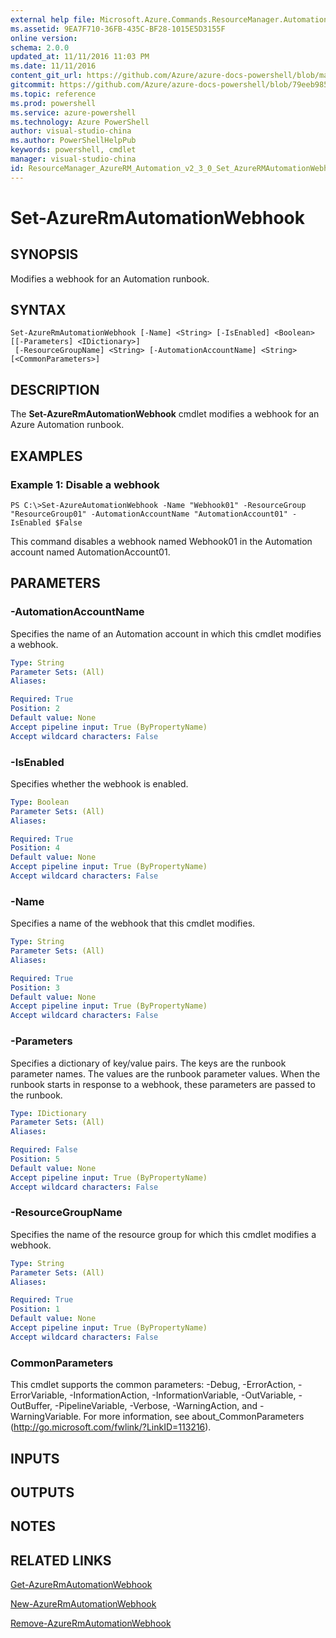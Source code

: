 ```yaml
---
external help file: Microsoft.Azure.Commands.ResourceManager.Automation.dll-Help.xml
ms.assetid: 9EA7F710-36FB-435C-BF28-1015E5D3155F
online version: 
schema: 2.0.0
updated_at: 11/11/2016 11:03 PM
ms.date: 11/11/2016
content_git_url: https://github.com/Azure/azure-docs-powershell/blob/master/azureps-cmdlets-docs/ResourceManager/AzureRM.Automation/v2.3.0/Set-AzureRMAutomationWebhook.md
gitcommit: https://github.com/Azure/azure-docs-powershell/blob/79eeb985ea480979357fb4695832a0c3d29a48bf/azureps-cmdlets-docs/ResourceManager/AzureRM.Automation/v2.3.0/Set-AzureRMAutomationWebhook.md
ms.topic: reference
ms.prod: powershell
ms.service: azure-powershell
ms.technology: Azure PowerShell
author: visual-studio-china
ms.author: PowerShellHelpPub
keywords: powershell, cmdlet
manager: visual-studio-china
id: ResourceManager_AzureRM_Automation_v2_3_0_Set_AzureRMAutomationWebhook_md
---
```


# Set-AzureRmAutomationWebhook

## SYNOPSIS
Modifies a webhook for an Automation runbook.

## SYNTAX

```
Set-AzureRmAutomationWebhook [-Name] <String> [-IsEnabled] <Boolean> [[-Parameters] <IDictionary>]
 [-ResourceGroupName] <String> [-AutomationAccountName] <String> [<CommonParameters>]
```

## DESCRIPTION
The **Set-AzureRmAutomationWebhook** cmdlet modifies a webhook for an Azure Automation runbook.

## EXAMPLES

### Example 1: Disable a webhook
```
PS C:\>Set-AzureAutomationWebhook -Name "Webhook01" -ResourceGroup "ResourceGroup01" -AutomationAccountName "AutomationAccount01" -IsEnabled $False
```

This command disables a webhook named Webhook01 in the Automation account named AutomationAccount01.

## PARAMETERS

### -AutomationAccountName
Specifies the name of an Automation account in which this cmdlet modifies a webhook.

```yaml
Type: String
Parameter Sets: (All)
Aliases: 

Required: True
Position: 2
Default value: None
Accept pipeline input: True (ByPropertyName)
Accept wildcard characters: False
```

### -IsEnabled
Specifies whether the webhook is enabled.

```yaml
Type: Boolean
Parameter Sets: (All)
Aliases: 

Required: True
Position: 4
Default value: None
Accept pipeline input: True (ByPropertyName)
Accept wildcard characters: False
```

### -Name
Specifies a name of the webhook that this cmdlet modifies.

```yaml
Type: String
Parameter Sets: (All)
Aliases: 

Required: True
Position: 3
Default value: None
Accept pipeline input: True (ByPropertyName)
Accept wildcard characters: False
```

### -Parameters
Specifies a dictionary of key/value pairs.
The keys are the runbook parameter names.
The values are the runbook parameter values.
When the runbook starts in response to a webhook, these parameters are passed to the runbook.

```yaml
Type: IDictionary
Parameter Sets: (All)
Aliases: 

Required: False
Position: 5
Default value: None
Accept pipeline input: True (ByPropertyName)
Accept wildcard characters: False
```

### -ResourceGroupName
Specifies the name of the resource group for which this cmdlet modifies a webhook.

```yaml
Type: String
Parameter Sets: (All)
Aliases: 

Required: True
Position: 1
Default value: None
Accept pipeline input: True (ByPropertyName)
Accept wildcard characters: False
```

### CommonParameters
This cmdlet supports the common parameters: -Debug, -ErrorAction, -ErrorVariable, -InformationAction, -InformationVariable, -OutVariable, -OutBuffer, -PipelineVariable, -Verbose, -WarningAction, and -WarningVariable. For more information, see about_CommonParameters (http://go.microsoft.com/fwlink/?LinkID=113216).

## INPUTS

## OUTPUTS

## NOTES

## RELATED LINKS

[Get-AzureRmAutomationWebhook](xref:ResourceManager/AzureRM.Automation/v2.3.0/Get-AzureRMAutomationWebhook.md)

[New-AzureRmAutomationWebhook](xref:ResourceManager/AzureRM.Automation/v2.3.0/New-AzureRMAutomationWebhook.md)

[Remove-AzureRmAutomationWebhook](xref:ResourceManager/AzureRM.Automation/v2.3.0/Remove-AzureRMAutomationWebhook.md)


